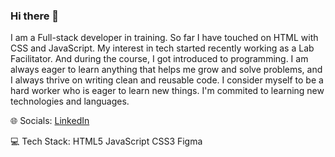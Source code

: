 ### Hi there 👋

I am a Full-stack developer in training. So far I have touched on HTML with CSS and JavaScript. 
My interest in tech started recently working as a Lab Facilitator. And during the course, I got introduced to programming.
I am always eager to learn anything that helps me grow and solve problems, and I always thrive on writing clean and reusable code.
I consider myself to be a hard worker who is eager to learn new things. I'm commited to learning new technologies and languages.

🌐 Socials:
[LinkedIn](https://www.linkedin.com/in/glad-musa-masilela-0a7061272/)

💻 Tech Stack:
HTML5 JavaScript CSS3 Figma

